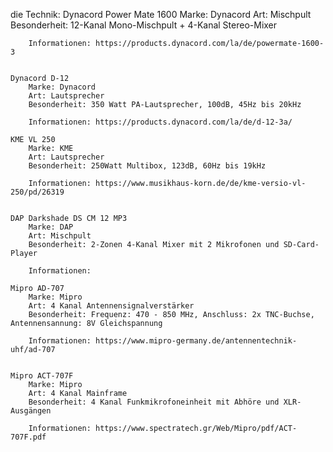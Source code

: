 die Technik:
    Dynacord Power Mate 1600
        Marke: Dynacord
        Art: Mischpult
        Besonderheit: 12-Kanal Mono-Mischpult + 4-Kanal Stereo-Mixer

        Informationen: https://products.dynacord.com/la/de/powermate-1600-3


    Dynacord D-12
        Marke: Dynacord
        Art: Lautsprecher
        Besonderheit: 350 Watt PA-Lautsprecher, 100dB, 45Hz bis 20kHz

        Informationen: https://products.dynacord.com/la/de/d-12-3a/

    KME VL 250
        Marke: KME
        Art: Lautsprecher
        Besonderheit: 250Watt Multibox, 123dB, 60Hz bis 19kHz

        Informationen: https://www.musikhaus-korn.de/de/kme-versio-vl-250/pd/26319


    DAP Darkshade DS CM 12 MP3
        Marke: DAP
        Art: Mischpult
        Besonderheit: 2-Zonen 4-Kanal Mixer mit 2 Mikrofonen und SD-Card- Player

        Informationen: 

    Mipro AD-707 
        Marke: Mipro
        Art: 4 Kanal Antennensignalverstärker
        Besonderheit: Frequenz: 470 - 850 MHz, Anschluss: 2x TNC-Buchse, Antennensannung: 8V Gleichspannung

        Informationen: https://www.mipro-germany.de/antennentechnik-uhf/ad-707
    
    
    Mipro ACT-707F
        Marke: Mipro
        Art: 4 Kanal Mainframe
        Besonderheit: 4 Kanal Funkmikrofoneinheit mit Abhöre und XLR- Ausgängen

        Informationen: https://www.spectratech.gr/Web/Mipro/pdf/ACT-707F.pdf